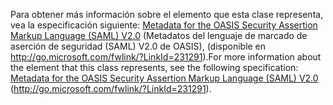 <span data-ttu-id="ae424-101">Para obtener más información sobre el elemento que esta clase representa, vea la especificación siguiente: [Metadata for the OASIS Security Assertion Markup Language (SAML) V2.0](https://go.microsoft.com/fwlink/?LinkId=231291) (Metadatos del lenguaje de marcado de aserción de seguridad (SAML) V2.0 de OASIS), (disponible en http://go.microsoft.com/fwlink/?LinkId=231291).</span><span class="sxs-lookup"><span data-stu-id="ae424-101">For more information about the element that this class represents, see the following specification: [Metadata for the OASIS Security Assertion Markup Language (SAML) V2.0](https://go.microsoft.com/fwlink/?LinkId=231291) (http://go.microsoft.com/fwlink/?LinkId=231291).</span></span>